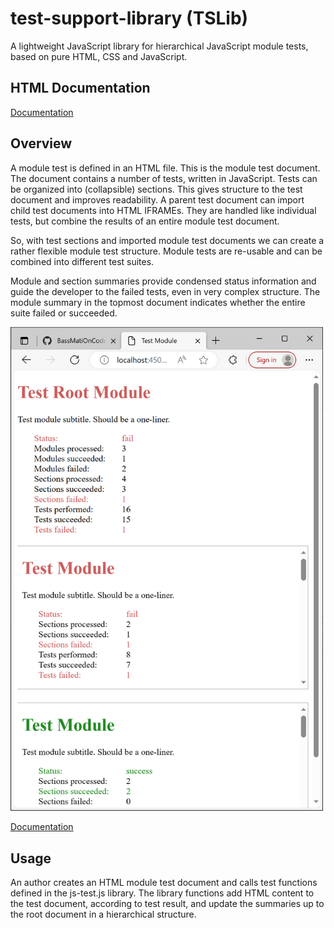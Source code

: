 # test-support-library (TSLib)
A lightweight JavaScript library for hierarchical JavaScript module tests, based on pure HTML, CSS and JavaScript.

## HTML Documentation

<p><a href="https://bassmationcode.github.io/test-support-library/test-support-library.htm">Documentation</a></p>

## Overview
A module test is defined in an HTML file. This is the module test document. The document contains a number of tests, written in JavaScript. Tests can be organized into (collapsible) sections. This gives structure to the test document and improves readability.
A parent test document can import child test documents into HTML IFRAMEs. They are handled like individual tests, but combine the results of an entire module test document.

So, with test sections and imported module test documents we can create a rather flexible module test structure. Module tests are re-usable and can be combined into different test suites.  

Module and section summaries provide condensed status information and guide the developer to the failed tests, even in very complex structure. The module summary in the topmost document indicates whether the entire suite failed or succeeded.


<img src="https://github.com/bassmationcode/js-test/blob/main/docs/img/fig-001.png?raw=true" alt="First impression" style="width:500px"/>

<p><a href="https://bassmationcode.github.io/js-test/js-test.htm">Documentation</a></p>


## Usage
An author creates an HTML module test document and calls test functions defined in the js-test.js library. The library functions add HTML content to the test document, according to test result, and update the summaries up to the root document in a hierarchical structure.
